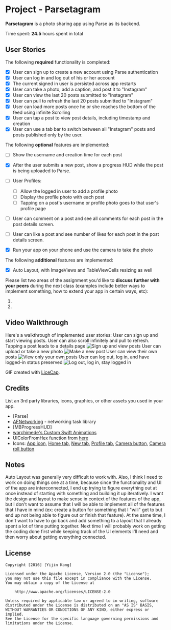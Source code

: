 # Project - Parsetagram

**Parsetagram** is a photo sharing app using Parse as its backend.

Time spent: **24.5** hours spent in total

## User Stories

The following **required** functionality is completed:

- [x] User can sign up to create a new account using Parse authentication
- [x] User can log in and log out of his or her account
- [x] The current signed in user is persisted across app restarts
- [x] User can take a photo, add a caption, and post it to "Instagram"
- [x] User can view the last 20 posts submitted to "Instagram"
- [x] User can pull to refresh the last 20 posts submitted to "Instagram"
- [x] User can load more posts once he or she reaches the bottom of the feed using infinite Scrolling
- [x] User can tap a post to view post details, including timestamp and creation
- [x] User can use a tab bar to switch between all "Instagram" posts and posts published only by the user.

The following **optional** features are implemented:

- [ ] Show the username and creation time for each post
- [x] After the user submits a new post, show a progress HUD while the post is being uploaded to Parse.
- [ ] User Profiles:
   - [ ] Allow the logged in user to add a profile photo
   - [ ] Display the profile photo with each post
   - [ ] Tapping on a post's username or profile photo goes to that user's profile page
- [ ] User can comment on a post and see all comments for each post in the post details screen.
- [ ] User can like a post and see number of likes for each post in the post details screen.
- [x] Run your app on your phone and use the camera to take the photo


The following **additional** features are implemented:

- [x] Auto Layout, with ImageViews and TableViewCells resizing as well

Please list two areas of the assignment you'd like to **discuss further with your peers** during the next class (examples include better ways to implement something, how to extend your app in certain ways, etc):

1.
2.

## Video Walkthrough

Here's a walkthrough of implemented user stories:
User can sign up and start viewing posts. User can also scroll infinitely and pull to refresh. Tapping a post leads to a details page
<img src='http://i.imgur.com/lbGvvEF.gif' title='signup-viewing' width='' alt='Sign up and view posts' />
User can upload or take a new photo
<img src='http://i.imgur.com/trvgGGX.gif' title='new' width='' alt='Make a new post' />
User can view their own posts
<img src='http://i.imgur.com/QocXbqK.gif' title='profile' width='' alt='View only your own posts' />
User can log out, log in, and have logged-in status preserved
<img src='http://i.imgur.com/jG1Dvuo.gif' title='logout' width='' alt='Log out, log in, stay logged in' />

GIF created with [LiceCap](http://www.cockos.com/licecap/).

## Credits

List an 3rd party libraries, icons, graphics, or other assets you used in your app.

- [Parse]
- [AFNetworking](https://github.com/AFNetworking/AFNetworking) - networking task library
- [MBProgressHUD]
- [warchimede's Custom Swift Animations](https://github.com/warchimede/CustomSegues)
- UIColorFromHex function from [here](https://coderwall.com/p/6rfitq/ios-ui-colors-with-hex-values-in-swfit)
- Icons: [App icon](http://iconmonstr.com/photo-camera-9/), [Home tab](https://www.iconfinder.com/icons/216242/home_icon#size=128), [New tab](http://iconmonstr.com/photo-camera-8/), [Profile tab](https://thenounproject.com/search/?q=person&i=961), [Camera button](https://www.iconfinder.com/icons/115759/camera_icon#size=128), [Camera roll button](https://www.iconfinder.com/icons/290130/camera_image_photo_photography_photos_icon#size=128)

## Notes

Auto Layout was generally very difficult to work with.
Also, I think I need to work on doing things one at a time, because since the functionality and UI of the app are interconnected, I end up trying to figure everything out at once instead of starting with something and building it up iteratively. I want the design and layout to make sense in context of the features of the app, but I don't want to assume that I will be able to implement all of the features that I have in mind (ex: create a button for something that I "will" get to but end up not being able to figure out or finish that feature). At the same time, I don't want to have to go back and add something to a layout that I already spent a lot of time putting together.
Next time I will probably work on getting the coding done first while keeping track of the UI elements I'll need and then worry about getting everything connected.

## License

    Copyright [2016] [Yijin Kang]

    Licensed under the Apache License, Version 2.0 (the "License");
    you may not use this file except in compliance with the License.
    You may obtain a copy of the License at

        http://www.apache.org/licenses/LICENSE-2.0

    Unless required by applicable law or agreed to in writing, software
    distributed under the License is distributed on an "AS IS" BASIS,
    WITHOUT WARRANTIES OR CONDITIONS OF ANY KIND, either express or implied.
    See the License for the specific language governing permissions and
    limitations under the License.
